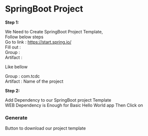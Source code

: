 # SpringBoot Project


**Step 1:**<br/>

   We Need to Create SpringBoot Project Template, <br/>
   Follow below steps <br/>
   Go to link : https://start.spring.io/ <br/>
   Fill out : <br/>
   Group : <br/>
   Artifact : <br/>
   
   Like bellow <br/>
   
   Group : com.tcdc <br/>
   Artifact : Name of the project <br/>
   
**Step 2:** <br/>

Add Dependency to our SpringBoot project Template <br/>
WEB Dependency is Enough for Basic Hello World app
Then Click on <h3>Generate</h3> Button to download our project template

